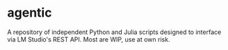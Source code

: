 # agentic
A repository of independent Python and Julia scripts designed to interface via LM Studio's REST API. Most are WIP, use at own risk.
